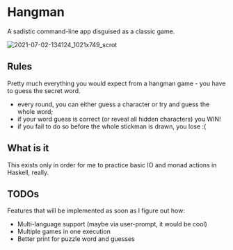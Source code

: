 # Hangman
A sadistic command-line app disguised as a classic game.

![2021-07-02-134124_1021x749_scrot](https://user-images.githubusercontent.com/64954972/124272878-9f7b1b80-db3f-11eb-80bf-0c5be46a419c.png)

## Rules
Pretty much everything you would expect from a hangman game - you have to guess the secret word.
* every round, you can either guess a character or try and guess the whole word;
* if your word guess is correct (or reveal all hidden characters) you WIN!
* if you fail to do so before the whole stickman is drawn, you lose :(

## What is it
This exists only in order for me to practice basic IO and monad actions in Haskell, really. 

## TODOs
Features that will be implemented as soon as I figure out how:
* Multi-language support (maybe via user-prompt, it would be cool)
* Multiple games in one execution
* Better print for puzzle word and guesses
